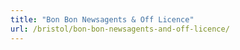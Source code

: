 ```yaml
---
title: "Bon Bon Newsagents & Off Licence"
url: /bristol/bon-bon-newsagents-and-off-licence/
---
```

